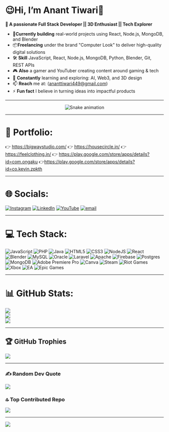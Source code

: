 

# 😉Hi, I’m Anant Tiwari🚀
 **🎯 A passionate Full Stack Developer || 3D Enthusiast || Tech Explorer** 


- 💼**Currently building** real-world projects using React, Node.js, MongoDB, and Blender  
- 📦**Freelancing** under the brand "Computer Look" to deliver high-quality digital solutions  
- 🛠️ **Skill** JavaScript, React, Node.js, MongoDB, Python, Blender, Git, REST APIs  
- 🎮 **Also** a gamer and YouTuber creating content around gaming & tech
- 🌱 **Constantly** learning and exploring: AI, Web3, and 3D design  
- 📫 **Reach** me at: (ananttiwari449@gmail.com) 
- ⚡ **Fun fact** I believe in turning ideas into impactful products

---

<div align="center">
  <img src="https://profile-readme-generator.com/assets/snake.svg" alt="Snake animation" />
</div>

---


# 📂 Portfolio:
👉 https://bigwaystudio.com/
👉 https://housecircle.in/
👉 https://feelclothing.in/
👉 https://play.google.com/store/apps/details?id=com.ongaku
👉https://play.google.com/store/apps/details?id=co.kevin.zpkth

---

# 🌐 Socials:
[![Instagram](https://img.shields.io/badge/Instagram-%23E4405F.svg?logo=Instagram&logoColor=white)](https://instagram.com/maybeananttt) [![LinkedIn](https://img.shields.io/badge/LinkedIn-%230077B5.svg?logo=linkedin&logoColor=white)](https://linkedin.com/in/anant-tiwari-dev) [![YouTube](https://img.shields.io/badge/YouTube-%23FF0000.svg?logo=YouTube&logoColor=white)](https://youtube.com/@SpiritAmannn ) [![email](https://img.shields.io/badge/Email-D14836?logo=gmail&logoColor=white)](mailto:ananttiwari449@gmail.com) 

---

# 💻 Tech Stack:
![JavaScript](https://img.shields.io/badge/javascript-%23323330.svg?style=for-the-badge&logo=javascript&logoColor=%23F7DF1E) ![PHP](https://img.shields.io/badge/php-%23777BB4.svg?style=for-the-badge&logo=php&logoColor=white) ![Java](https://img.shields.io/badge/java-%23ED8B00.svg?style=for-the-badge&logo=openjdk&logoColor=white) ![HTML5](https://img.shields.io/badge/html5-%23E34F26.svg?style=for-the-badge&logo=html5&logoColor=white) ![CSS3](https://img.shields.io/badge/css3-%231572B6.svg?style=for-the-badge&logo=css3&logoColor=white) ![NodeJS](https://img.shields.io/badge/node.js-6DA55F?style=for-the-badge&logo=node.js&logoColor=white) ![React](https://img.shields.io/badge/react-%2320232a.svg?style=for-the-badge&logo=react&logoColor=%2361DAFB) ![Blender](https://img.shields.io/badge/blender-%23F5792A.svg?style=for-the-badge&logo=blender&logoColor=white) ![MySQL](https://img.shields.io/badge/mysql-4479A1.svg?style=for-the-badge&logo=mysql&logoColor=white) ![Oracle](https://img.shields.io/badge/Oracle-F80000?style=for-the-badge&logo=oracle&logoColor=white) ![Laravel](https://img.shields.io/badge/laravel-%23FF2D20.svg?style=for-the-badge&logo=laravel&logoColor=white) ![Apache](https://img.shields.io/badge/apache-%23D42029.svg?style=for-the-badge&logo=apache&logoColor=white) ![Firebase](https://img.shields.io/badge/firebase-a08021?style=for-the-badge&logo=firebase&logoColor=ffcd34) ![Postgres](https://img.shields.io/badge/postgres-%23316192.svg?style=for-the-badge&logo=postgresql&logoColor=white) ![MongoDB](https://img.shields.io/badge/MongoDB-%234ea94b.svg?style=for-the-badge&logo=mongodb&logoColor=white) ![Adobe Premiere Pro](https://img.shields.io/badge/Adobe%20Premiere%20Pro-9999FF.svg?style=for-the-badge&logo=Adobe%20Premiere%20Pro&logoColor=white) ![Canva](https://img.shields.io/badge/Canva-%2300C4CC.svg?style=for-the-badge&logo=Canva&logoColor=white) ![Steam](https://img.shields.io/badge/steam-%23000000.svg?style=for-the-badge&logo=steam&logoColor=white) ![Riot Games](https://img.shields.io/badge/riotgames-D32936.svg?style=for-the-badge&logo=riotgames&logoColor=white) ![Xbox](https://img.shields.io/badge/xbox-%23107C10.svg?style=for-the-badge&logo=xbox&logoColor=white) ![EA](https://img.shields.io/badge/ea-%23000000.svg?style=for-the-badge&logo=ea&logoColor=white) ![Epic Games](https://img.shields.io/badge/epicgames-%23313131.svg?style=for-the-badge&logo=epicgames&logoColor=white)

---

# 📊 GitHub Stats:
![](https://github-readme-stats.vercel.app/api?username=spiritaman&theme=midnight-purple&hide_border=false&include_all_commits=true&count_private=false)<br/>
![](https://nirzak-streak-stats.vercel.app/?user=spiritaman&theme=midnight-purple&hide_border=false)<br/>
![](https://github-readme-stats.vercel.app/api/top-langs/?username=spiritaman&theme=midnight-purple&hide_border=false&include_all_commits=true&count_private=false&layout=compact)

---

## 🏆 GitHub Trophies
![](https://github-profile-trophy.vercel.app/?username=spiritaman&theme=radical&no-frame=false&no-bg=true&margin-w=4)

---

### ✍️ Random Dev Quote
![](https://quotes-github-readme.vercel.app/api?type=horizontal&theme=radical)


### 🔝 Top Contributed Repo
![](https://github-contributor-stats.vercel.app/api?username=spiritaman&limit=5&theme=dark&combine_all_yearly_contributions=true)

---
[![](https://visitcount.itsvg.in/api?id=spiritaman&icon=0&color=0)](https://visitcount.itsvg.in)

<!-- Proudly created with GPRM ( https://gprm.itsvg.in ) -->
